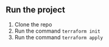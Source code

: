 ## Run the project

1. Clone the repo
2. Run the command `terraform init`
3. Run the command `terraform apply`
